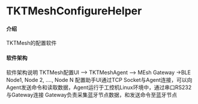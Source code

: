 # TKTMeshConfigureHelper

#### 介绍
TKTMesh的配置软件

#### 软件架构
软件架构说明
TKTMesh配置UI --> TKTMeshAgent --> MEsh Gateway ->BLE Node1, Node 2, ...., Node N
配置助手UI通过TCP Socket与Agent连接，可以向Agent发送命令和读取数据，Agent运行于工控机Linux环境中，通过串口RS232与Gateway连接
Gateway负责采集蓝牙节点数据，和发送命令至蓝牙节点
